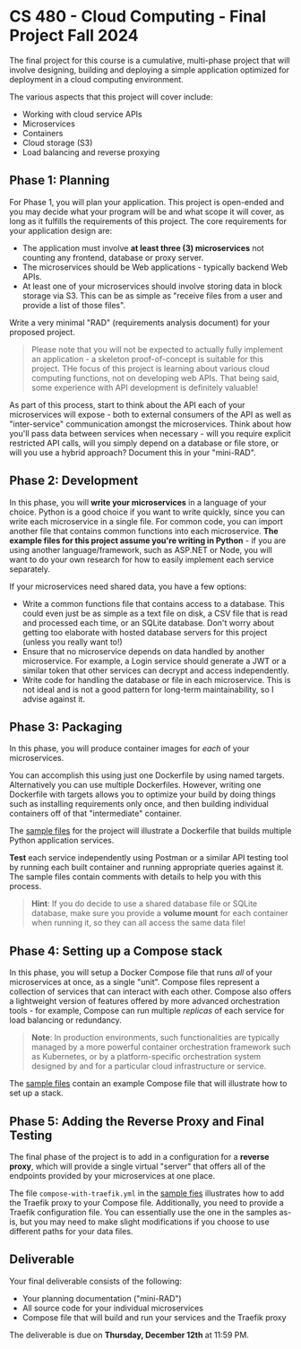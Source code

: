 # CS 480 - Cloud Computing - Final Project Fall 2024

The final project for this course is a cumulative, multi-phase project that will involve designing, building and deploying a simple application optimized for deployment in a cloud computing environment.

The various aspects that this project will cover include:

* Working with cloud service APIs
* Microservices
* Containers
* Cloud storage (S3)
* Load balancing and reverse proxying

## Phase 1: Planning

For Phase 1, you will plan your application. This project is open-ended and you may decide what your program will be and what scope it will cover, as long as it fulfills the requirements of this project. The core requirements for your application design are:

* The application must involve **at least three (3) microservices** not counting any frontend, database or proxy server.
* The microservices should be Web applications - typically backend Web APIs.
* At least one of your microservices should involve storing data in block storage via S3. This can be as simple as "receive files from a user and provide a list of those files".

Write a very minimal "RAD" (requirements analysis document) for your proposed project. 

> Please note that you will not be expected to actually fully implement an application - a skeleton proof-of-concept is suitable for this project. THe focus of this project is learning about various cloud computing functions, not on developing web APIs. That being said, some experience with API development is definitely valuable!

As part of this process, start to think about the API each of your microservices will expose - both to external consumers of the API as well as "inter-service" communication amongst the microservices. Think about how you'll pass data between services when necessary - will you require explicit restricted API calls, will you simply depend on a database or file store, or will you use a hybrid approach? Document this in your "mini-RAD".

## Phase 2: Development

In this phase, you will **write your microservices** in a language of your choice. Python is a good choice if you want to write quickly, since you can write each microservice in a single file. For common code, you can import another file that contains common functions into each microservice. **The example files for this project assume you're writing in Python** - if you are using another language/framework, such as ASP.NET or Node, you will want to do your own research for how to easily implement each service separately.

If your microservices need shared data, you have a few options:

* Write a common functions file that contains access to a database. This could even just be as simple as a text file on disk, a CSV file that is read and processed each time, or an SQLite database. Don't worry about getting too elaborate with hosted database servers for this project (unless you really want to!)
* Ensure that no microservice depends on data handled by another microservice. For example, a Login service should generate a JWT or a similar token that other services can decrypt and access independently.
* Write code for handling the database or file in each microservice. This is not ideal and is not a good pattern for long-term maintainability, so I advise against it.

## Phase 3: Packaging

In this phase, you will produce container images for *each* of your microservices. 

You can accomplish this using just one Dockerfile by using named targets. Alternatively you can use multiple Dockerfiles. However, writing one Dockerfile with targets allows you to optimize your build by doing things such as installing requirements only once, and then building individual containers off of that "intermediate" container.

The [sample files](FINAL_SAMPLE/) for the project will illustrate a Dockerfile that builds multiple Python application services.

**Test** each service independently using Postman or a similar API testing tool by running each built container and running appropriate queries against it. The sample files contain comments with details to help you with this process.

> **Hint**: If you do decide to use a shared database file or SQLite database, make sure you provide a **volume mount** for each container when running it, so they can all access the same data file!

## Phase 4: Setting up a Compose stack

In this phase, you will setup a Docker Compose file that runs *all* of your microservices at once, as a single "unit". Compose files represent a collection of services that can interact with each other. Compose also offers a lightweight version of features offered by more advanced orchestration tools - for example, Compose can run multiple *replicas* of each service for load balancing or redundancy. 

> **Note**: In production environments, such functionalities are typically managed by a more powerful container orchestration framework such as Kubernetes, or by a platform-specific orchestration system designed by and for a particular cloud infrastructure or service.

The [sample files](FINAL_SAMPLE) contain an example Compose file that will illustrate how to set up a stack.

## Phase 5: Adding the Reverse Proxy and Final Testing

The final phase of the project is to add in a configuration for a **reverse proxy**, which will provide a single virtual "server" that offers all of the endpoints provided by your microservices at one place. 

The file `compose-with-traefik.yml` in the [sample fies](FINAL_SAMPLE) illustrates how to add the Traefik proxy to your Compose file. Additionally, you need to provide a Traefik configuration file. You can essentially use the one in the samples as-is, but you may need to make slight modifications if you choose to use different paths for your data files.

## Deliverable

Your final deliverable consists of the following:

* Your planning documentation ("mini-RAD")
* All source code for your individual microservices
* Compose file that will build and run your services and the Traefik proxy

The deliverable is due on **Thursday, December 12th** at 11:59 PM.

